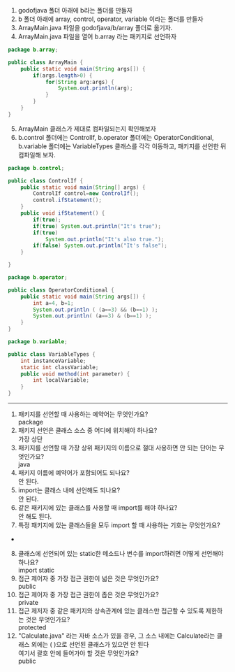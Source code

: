 1. godofjava 폴더 아래에 b라는 폴더를 만들자
2. b 폴더 아래에 array, control, operator, variable 이라는 폴더를 만들자
3. ArrayMain.java 파일을 godofjava/b/array 폴더로 옮기자.
4. ArrayMain.java 파일을 열어 b.array 라는 패키지로 선언하자
```java
package b.array;

public class ArrayMain {
    public static void main(String args[]) {
        if(args.length>0) {
            for(String arg:args) {
                System.out.println(arg);
            }
        }
    }
}
```
5. ArrayMain 클래스가 제대로 컴파일되는지 확인해보자
6. b.control 폴더에는 ControlIf, b.operator 폴더에는 OperatorConditional, b.variable 폴더에는 VariableTypes 클래스를 각각 이동하고, 패키지를 선언한 뒤 컴파일해 보자.
```java
package b.control;

public class ControlIf {
    public static void main(String[] args) {
        ControlIf control=new ControlIf();
        control.ifStatement();
    }
    public void ifStatement() {
        if(true);
        if(true) System.out.println("It's true");
        if(true)
            System.out.println("It's also true.");
        if(false) System.out.println("It's false");
    }

}
```
```java
package b.operator;

public class OperatorConditional {
    public static void main(String args[]) {
        int a=4, b=1;
        System.out.println ( (a==3) && (b==1) );
        System.out.println( (a==3) & (b==1) );
    }
}
```
```java
package b.variable;

public class VariableTypes {
    int instanceVariable;
    static int classVariable;
    public void method(int parameter) {
        int localVariable;
    }
}
```

---
1. 패키지를 선언할 때 사용하는 예약어는 무엇인가요?  
package
2. 패키지 선언은 클래스 소스 중 어디에 위치해야 하나요?  
가장 상단
3. 패키지를 선언할 때 가장 상위 패키지의 이름으로 절대 사용하면 안 되는 단어는 무엇인가요?  
java
4. 패키지 이름에 예약어가 포함되어도 되나요?  
안 된다.
5. import는 클래스 내에 선언해도 되나요?  
안 된다.
6. 같은 패키지에 있는 클래스를 사용할 때 import를 해야 하나요?  
안 해도 된다.
7. 특정 패키지에 있는 클래스들을 모두 import 할 때 사용하는 기호는 무엇인가요?  
*
8. 클래스에 선언되어 있는 static한 메소드나 변수를 import하려면 어떻게 선언해야 하나요?  
import static
9. 접근 제어자 중 가장 접근 권한이 넓은 것은 무엇인가요?  
public
10. 접근 제어자 중 가장 접근 권한이 좁은 것은 무엇인가요?  
private
11. 접근 제저자 중 같은 패키지와 상속관계에 있는 클래스만 접근할 수 있도록 제한하는 것은 무엇인가요?  
protected
12. "Calculate.java" 라는 자바 소스가 있을 경우, 그 소스 내에는 Calculate라는 클래스 외에는 ( )으로 선언된 클래스가 있으면 안 된다  
여기서 괄호 안에 들어가야 할 것은 무엇인가요?  
public